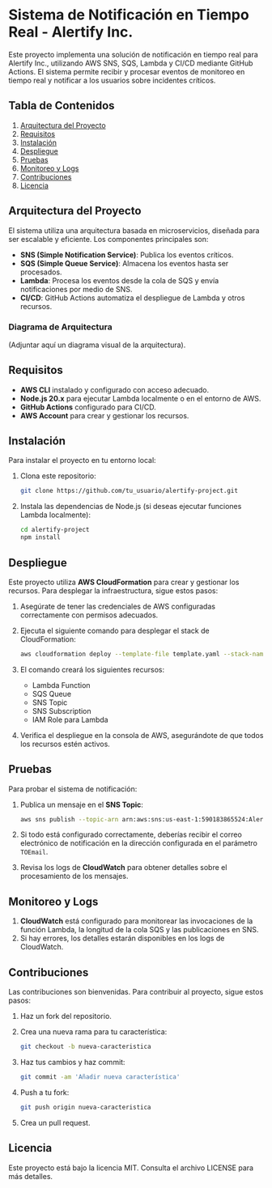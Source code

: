
# Sistema de Notificación en Tiempo Real - Alertify Inc.

Este proyecto implementa una solución de notificación en tiempo real para Alertify Inc., utilizando AWS SNS, SQS, Lambda y CI/CD mediante GitHub Actions. El sistema permite recibir y procesar eventos de monitoreo en tiempo real y notificar a los usuarios sobre incidentes críticos.

## Tabla de Contenidos
1. [Arquitectura del Proyecto](#arquitectura-del-proyecto)
2. [Requisitos](#requisitos)
3. [Instalación](#instalación)
4. [Despliegue](#despliegue)
5. [Pruebas](#pruebas)
6. [Monitoreo y Logs](#monitoreo-y-logs)
7. [Contribuciones](#contribuciones)
8. [Licencia](#licencia)

## Arquitectura del Proyecto

El sistema utiliza una arquitectura basada en microservicios, diseñada para ser escalable y eficiente. Los componentes principales son:

- **SNS (Simple Notification Service)**: Publica los eventos críticos.
- **SQS (Simple Queue Service)**: Almacena los eventos hasta ser procesados.
- **Lambda**: Procesa los eventos desde la cola de SQS y envía notificaciones por medio de SNS.
- **CI/CD**: GitHub Actions automatiza el despliegue de Lambda y otros recursos.
  
### Diagrama de Arquitectura

(Adjuntar aquí un diagrama visual de la arquitectura).

## Requisitos

- **AWS CLI** instalado y configurado con acceso adecuado.
- **Node.js 20.x** para ejecutar Lambda localmente o en el entorno de AWS.
- **GitHub Actions** configurado para CI/CD.
- **AWS Account** para crear y gestionar los recursos.

## Instalación

Para instalar el proyecto en tu entorno local:

1. Clona este repositorio:

   ```bash
   git clone https://github.com/tu_usuario/alertify-project.git
   ```

2. Instala las dependencias de Node.js (si deseas ejecutar funciones Lambda localmente):

   ```bash
   cd alertify-project
   npm install
   ```

## Despliegue

Este proyecto utiliza **AWS CloudFormation** para crear y gestionar los recursos. Para desplegar la infraestructura, sigue estos pasos:

1. Asegúrate de tener las credenciales de AWS configuradas correctamente con permisos adecuados.

2. Ejecuta el siguiente comando para desplegar el stack de CloudFormation:

   ```bash
   aws cloudformation deploy --template-file template.yaml --stack-name alertify-stack --capabilities CAPABILITY_IAM --parameter-overrides TOEmail="tu_correo@example.com"
   ```

3. El comando creará los siguientes recursos:
   - Lambda Function
   - SQS Queue
   - SNS Topic
   - SNS Subscription
   - IAM Role para Lambda

4. Verifica el despliegue en la consola de AWS, asegurándote de que todos los recursos estén activos.

## Pruebas

Para probar el sistema de notificación:

1. Publica un mensaje en el **SNS Topic**:

   ```bash
   aws sns publish --topic-arn arn:aws:sns:us-east-1:590183865524:Alertify-Inc-CriticalEvents-Unique --message "Test Message" --subject "Test Notification"
   ```

2. Si todo está configurado correctamente, deberías recibir el correo electrónico de notificación en la dirección configurada en el parámetro `TOEmail`.

3. Revisa los logs de **CloudWatch** para obtener detalles sobre el procesamiento de los mensajes.

## Monitoreo y Logs

1. **CloudWatch** está configurado para monitorear las invocaciones de la función Lambda, la longitud de la cola SQS y las publicaciones en SNS.
2. Si hay errores, los detalles estarán disponibles en los logs de CloudWatch.

## Contribuciones

Las contribuciones son bienvenidas. Para contribuir al proyecto, sigue estos pasos:

1. Haz un fork del repositorio.
2. Crea una nueva rama para tu característica:
   
   ```bash
   git checkout -b nueva-caracteristica
   ```

3. Haz tus cambios y haz commit:

   ```bash
   git commit -am 'Añadir nueva característica'
   ```

4. Push a tu fork:

   ```bash
   git push origin nueva-caracteristica
   ```

5. Crea un pull request.

## Licencia

Este proyecto está bajo la licencia MIT. Consulta el archivo LICENSE para más detalles.
